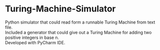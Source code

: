 # Turing-Machine-Simulator
Python simulator that could read form a runnable Turing Machine from text file.<br/>
Included a generator that could give out a Turing Machine for adding two positive integers in base n.<br/>
Developed with PyCharm IDE.
